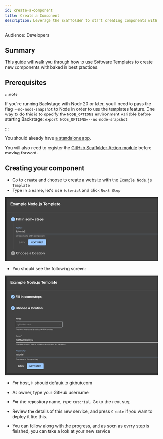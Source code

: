 ```yaml
---
id: create-a-component
title: Create a Component
description: Leverage the scaffolder to start creating components with best practices.
---
```


Audience: Developers

## Summary

This guide will walk you through how to use Software Templates to create new components with baked in best practices.

## Prerequisites

:::note

If you're running Backstage with Node 20 or later, you'll need to pass the flag `--no-node-snapshot` to Node in order to use the templates feature. One way to do this is to specify the `NODE_OPTIONS` environment variable before starting Backstage: `export NODE_OPTIONS=--no-node-snapshot`

:::

You should already have [a standalone app](./index.md).

You will also need to register the [GitHub Scaffolder Action module](../features/software-templates/builtin-actions.md#installing-action-modules) before moving forward.

## Creating your component

- Go to `create` and choose to create a website with the `Example Node.js Template`
- Type in a name, let's use `tutorial` and click `Next Step`

![Software template deployment input screen asking for a name](../assets/getting-started/b-scaffold-1.png)

- You should see the following screen:

![Software template deployment input screen asking for the GitHub username, and name of the new repo to create](../assets/getting-started/b-scaffold-2.png)

- For host, it should default to github.com
- As owner, type your GitHub username
- For the repository name, type `tutorial`. Go to the next step

- Review the details of this new service, and press `Create` if you want to
 deploy it like this.
- You can follow along with the progress, and as soon as every step is
 finished, you can take a look at your new service

